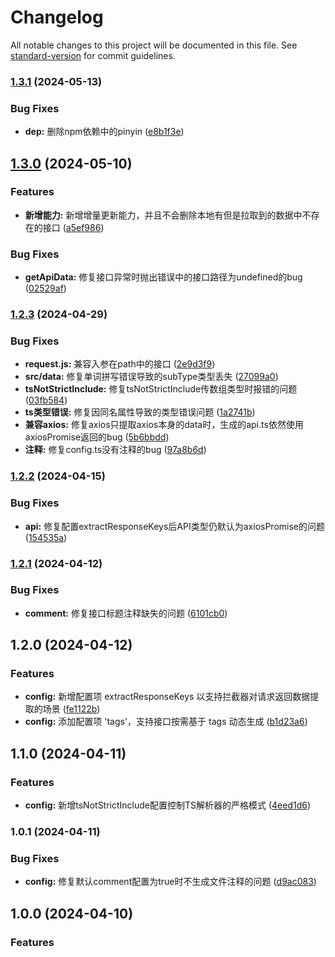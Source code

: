 # Changelog

All notable changes to this project will be documented in this file. See [standard-version](https://github.com/conventional-changelog/standard-version) for commit guidelines.

### [1.3.1](https://github.com/TyrantL/auto-api-generator/compare/v1.3.0...v1.3.1) (2024-05-13)


### Bug Fixes

* **dep:** 删除npm依赖中的pinyin ([e8b1f3e](https://github.com/TyrantL/auto-api-generator/commit/e8b1f3e9cf344e6f47e47c0c7d967b1ce617dc2e))

## [1.3.0](https://github.com/TyrantL/auto-api-generator/compare/v1.2.4...v1.3.0) (2024-05-10)


### Features

* **新增能力:** 新增增量更新能力，并且不会删除本地有但是拉取到的数据中不存在的接口 ([a5ef986](https://github.com/TyrantL/auto-api-generator/commit/a5ef98617fd8a5c9483a6537523e0c8b18769fbe))

### Bug Fixes

* **getApiData:** 修复接口异常时抛出错误中的接口路径为undefined的bug ([02529af](https://github.com/TyrantL/auto-api-generator/commit/02529af138a683935af5ee7e505bb2783338dc7b))

### [1.2.3](https://github.com/TyrantL/auto-api-generator/compare/v1.2.2...v1.2.3) (2024-04-29)


### Bug Fixes

* **request.js:** 兼容入参在path中的接口 ([2e9d3f9](https://github.com/TyrantL/auto-api-generator/commit/2e9d3f90532465d6aa82be56d5fb6da922ad8440))
* **src/data:** 修复单词拼写错误导致的subType类型丢失 ([27099a0](https://github.com/TyrantL/auto-api-generator/commit/27099a09cddcaf562b56fe5e6039a5e30d666d07))
* **tsNotStrictInclude:** 修复tsNotStrictInclude传数组类型时报错的问题 ([03fb584](https://github.com/TyrantL/auto-api-generator/commit/03fb584a411d9aeaa6b07b06dcf6f050f96d2391))
* **ts类型错误:** 修复因同名属性导致的类型错误问题 ([1a2741b](https://github.com/TyrantL/auto-api-generator/commit/1a2741b669587a1a813890cbb56e0448cf604684))
* **兼容axios:** 修复axios只提取axios本身的data时，生成的api.ts依然使用axiosPromise返回的bug ([5b6bbdd](https://github.com/TyrantL/auto-api-generator/commit/5b6bbdd191153ce69e6fe68c5b3f641bd7072cb4))
* **注释:** 修复config.ts没有注释的bug ([97a8b6d](https://github.com/TyrantL/auto-api-generator/commit/97a8b6d1fcf0caea80ddbc8978624a313dee1db4))

### [1.2.2](https://github.com/TyrantL/auto-api-generator/compare/v1.2.1...v1.2.2) (2024-04-15)


### Bug Fixes

* **api:** 修复配置extractResponseKeys后API类型仍默认为axiosPromise的问题 ([154535a](https://github.com/TyrantL/auto-api-generator/commit/154535ada8ecee325a232ef0b05aa7b6fd20b6c0))

### [1.2.1](https://github.com/TyrantL/auto-api-generator/compare/v1.2.0...v1.2.1) (2024-04-12)


### Bug Fixes

* **comment:** 修复接口标题注释缺失的问题 ([6101cb0](https://github.com/TyrantL/auto-api-generator/commit/6101cb0c0fd2a180b1a6c80de26785a93417be34))

## 1.2.0 (2024-04-12)


### Features


* **config:** 新增配置项 extractResponseKeys 以支持拦截器对请求返回数据提取的场景 ([fe1122b](https://github.com/TyrantL/auto-api-generator/commit/fe1122be019c26a5ce8bc13ff04cc35cde3bfa2e))
* **config:** 添加配置项 'tags'，支持接口按需基于 tags 动态生成 ([b1d23a6](https://github.com/TyrantL/auto-api-generator/commit/b1d23a6a05bbf3652ebf72e3d67da87c8537ae30))


## 1.1.0 (2024-04-11)


### Features

* **config:** 新增tsNotStrictInclude配置控制TS解析器的严格模式 ([4eed1d6](https://github.com/TyrantL/auto-api-generator/commit/4eed1d6cac9e93f8ad17b626225ecc793908e7b5))

### 1.0.1 (2024-04-11)


### Bug Fixes

* **config:** 修复默认comment配置为true时不生成文件注释的问题 ([d9ac083](https://github.com/TyrantL/auto-api-generator/commit/d9ac083bb1d4143957e9d3b3c01d19697ecd2553))

## 1.0.0 (2024-04-10)

### Features

[//]: # (* **api.types.ts:** api.ts与api.types.ts关联 &#40;[98f6650]&#40;https://github.com/TyrantL/auto-api-generator/commit/98f66503db63ae7e05fc40d19b0ac52ca9ab0c9c&#41;&#41;)
[//]: # (* **api.types.ts:** 解析res，并输出至api.types.ts &#40;[8dad519]&#40;https://github.com/TyrantL/auto-api-generator/commit/8dad519aadd4f6fdb8757981be6f1350a0599757&#41;&#41;)
[//]: # (* **api.types生成:** api.types req 解析完成 &#40;[de66ba7]&#40;https://github.com/TyrantL/auto-api-generator/commit/de66ba70ac7d6b5f422b6ee82d2b0a366567ef3b&#41;&#41;)
[//]: # (* **api.types生成:** api.types req 解析完成 &#40;[278637c]&#40;https://github.com/TyrantL/auto-api-generator/commit/278637c9a6e0ba5efd2b0c93d6c539b1177244c9&#41;&#41;)
[//]: # (* **api.types生成:** api.types req 解析完成 &#40;[d2e4db7]&#40;https://github.com/TyrantL/auto-api-generator/commit/d2e4db7366bc7f3090c373b8fcfc0fa140207303&#41;&#41;)
[//]: # (* **api.types生成:** api.types req 解析完成 &#40;[8c1a97c]&#40;https://github.com/TyrantL/auto-api-generator/commit/8c1a97c43b4960a1aebc0d234fa7e2e9b7185f82&#41;&#41;)
[//]: # (* **api.types生成:** api.types.ts 文件生成并输出req &#40;[9e8082b]&#40;https://github.com/TyrantL/auto-api-generator/commit/9e8082b1112ade89e65e6cf5503019fc8ddb2d32&#41;&#41;)
[//]: # (* **api生成:** 自动生成api，并输出api.ts文件 &#40;[cca33f4]&#40;https://github.com/TyrantL/auto-api-generator/commit/cca33f4f59ed6ce32725c3b193e0b98455481f86&#41;&#41;)
[//]: # (* **axios:** 添加axios实例模板 &#40;[0c9773c]&#40;https://github.com/TyrantL/auto-api-generator/commit/0c9773cf678a0fb76b6be3260e42a53dab9f6712&#41;&#41;)
[//]: # (* **axios:** 输出axios模板至output目录 &#40;[82a212b]&#40;https://github.com/TyrantL/auto-api-generator/commit/82a212bd08bb04972a17ebeafb5def022ea16818&#41;&#41;)
[//]: # (* **config:** 新增tsNotStrictInclude配置控制TS解析器的严格模式 &#40;[4eed1d6]&#40;https://github.com/TyrantL/auto-api-generator/commit/4eed1d6cac9e93f8ad17b626225ecc793908e7b5&#41;&#41;)
[//]: # (* **config:** 生成接口config配置文件 &#40;[11cc882]&#40;https://github.com/TyrantL/auto-api-generator/commit/11cc882d684836ba462e47291a6ae3892cbed443&#41;&#41;)
[//]: # (* **swagger数据解析:** swagger数据解析完成 &#40;[a4244ed]&#40;https://github.com/TyrantL/auto-api-generator/commit/a4244edaffb5a759b21e49549baef53d2a66c5df&#41;&#41;)
[//]: # (* **增加默认配置:** 增加默认配置项，1、comment默认打开 2、basePath默认从接口中获取，不必填 &#40;[cd20df3]&#40;https://github.com/TyrantL/auto-api-generator/commit/cd20df310e4b464a64ccdbf40cb09d05ec7f4f90&#41;&#41;)
[//]: # (* **异常处理:** 处理swagger接口数据异常导致抛出错误的情况，异常数据直接跳过，生成类型时为any &#40;[aa2109a]&#40;https://github.com/TyrantL/auto-api-generator/commit/aa2109ae7b8bc05baf57398f38ebec2db7c402f3&#41;&#41;)
[//]: # (* **config:** 修复默认comment配置为true时不生成文件注释的问题 &#40;[d9ac083]&#40;https://github.com/TyrantL/auto-api-generator/commit/d9ac083bb1d4143957e9d3b3c01d19697ecd2553&#41;&#41;)
[//]: # (* **config:** 修复默认comment配置为true时不生成文件注释的问题 &#40;[ee05387]&#40;https://github.com/TyrantL/auto-api-generator/commit/ee0538780784c5c7420ca14744102194c0dd4a9b&#41;&#41;)
